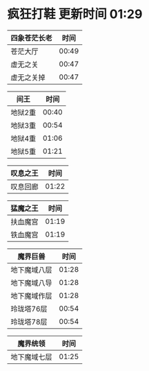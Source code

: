 # 疯狂打鞋 更新时间 01:29

| 四象苍茫长老   | 时间    |
|--------|-------|
| 苍茫大厅 | 00:49 |
| 虚无之关 | 00:47 |
| 虚无之关掉 | 00:47 |

| 间王   | 时间    |
|--------|-------|
| 地狱2重 | 00:40 |
| 地狱3重 | 00:54 |
| 地狱4重 | 01:06 |
| 地狱5重 | 01:21 |

| 叹息之王   | 时间    |
|--------|-------|
| 叹息回廊 | 01:22 |

| 猛魔之王   | 时间    |
|--------|-------|
| 扶血魔宫 | 01:19 |
| 铁血魔宫 | 01:19 |

| 魔界巨兽   | 时间    |
|--------|-------|
| 地下魔域八层 | 01:28 |
| 地下魔域八导 | 01:28 |
| 地下魔域作层 | 01:28 |
| 玲珑塔76层 | 00:54 |
| 玲珑塔78层 | 00:54 |

| 魔界统领   | 时间    |
|--------|-------|
| 地下魔域七层 | 01:25 |